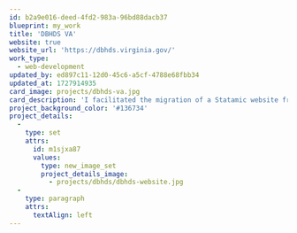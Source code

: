 ```yaml
---
id: b2a9e016-deed-4fd2-983a-96bd88dacb37
blueprint: my_work
title: 'DBHDS VA'
website: true
website_url: 'https://dbhds.virginia.gov/'
work_type:
  - web-development
updated_by: ed897c11-12d0-45c6-a5cf-4788e68fbb34
updated_at: 1727914935
card_image: projects/dbhds-va.jpg
card_description: 'I facilitated the migration of a Statamic website from AISN servers to a local Windows server. I also helped set up a modern development environment using Azure DevOps and implemented Git version control, conducting training sessions to familiarize colleagues with Git workflows. Additionally, I contributed to the successful migration of the Statamic site to a WordPress platform.'
project_background_color: '#136734'
project_details:
  -
    type: set
    attrs:
      id: m1sjxa87
      values:
        type: new_image_set
        project_details_image:
          - projects/dbhds/dbhds-website.jpg
  -
    type: paragraph
    attrs:
      textAlign: left
---
```

